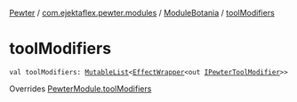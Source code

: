 [Pewter](../../index.md) / [com.ejektaflex.pewter.modules](../index.md) / [ModuleBotania](index.md) / [toolModifiers](./tool-modifiers.md)

# toolModifiers

`val toolModifiers: `[`MutableList`](https://kotlinlang.org/api/latest/jvm/stdlib/kotlin.collections/-mutable-list/index.html)`<`[`EffectWrapper`](../../com.ejektaflex.pewter.api.core/-effect-wrapper/index.md)`<out `[`IPewterToolModifier`](../../com.ejektaflex.pewter.api.core.modifiers/-i-pewter-tool-modifier.md)`>>`

Overrides [PewterModule.toolModifiers](../../com.ejektaflex.pewter.api.core/-pewter-module/tool-modifiers.md)

